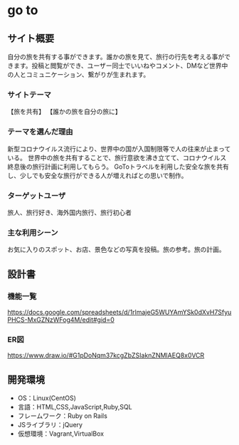 # go to

## サイト概要
自分の旅を共有する事ができます。誰かの旅を見て、旅行の行先を考える事ができます。投稿と閲覧ができ、ユーザー同士でいいねやコメント、DMなど世界中の人とコミュニケーション、繋がりが生まれます。

### サイトテーマ
【旅を共有】 【誰かの旅を自分の旅に】

### テーマを選んだ理由
新型コロナウイルス流行により、世界中の国が入国制限等で人の往来が止まっている。 世界中の旅を共有することで、旅行意欲を沸き立てて、コロナウイルス終息後の旅行計画に利用してもらう。
GoToトラベルを利用した安全な旅を共有し、少しでも安全な旅行ができる人が増えればとの思いで制作。

### ターゲットユーザ
旅人、旅行好き、海外国内旅行、旅行初心者

### 主な利用シーン
お気に入りのスポット、お店、景色などの写真を投稿。旅の参考。旅の計画。

## 設計書

### 機能一覧
https://docs.google.com/spreadsheets/d/1rlmajeG5WUYAmYSk0dXvH7SfyuPHCS-MxGZNzWFog4M/edit#gid=0

### ER図
https://www.draw.io/#G1pDoNqm37kcgZbZSIaknZNMIAEQ8x0VCR


## 開発環境
- OS：Linux(CentOS)
- 言語：HTML,CSS,JavaScript,Ruby,SQL
- フレームワーク：Ruby on Rails
- JSライブラリ：jQuery
- 仮想環境：Vagrant,VirtualBox
